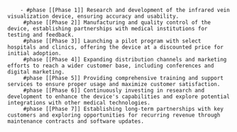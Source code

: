         - #phase [[Phase 1]] Research and development of the infrared vein visualization device, ensuring accuracy and usability.
         #phase [[Phase 2]] Manufacturing and quality control of the device, establishing partnerships with medical institutions for testing and feedback.
         #phase [[Phase 3]] Launching a pilot program with select hospitals and clinics, offering the device at a discounted price for initial adoption.
         #phase [[Phase 4]] Expanding distribution channels and marketing efforts to reach a wider customer base, including conferences and digital marketing.
         #phase [[Phase 5]] Providing comprehensive training and support services to ensure proper usage and maximize customer satisfaction.
         #phase [[Phase 6]] Continuously investing in research and development to enhance the device's capabilities and explore potential integrations with other medical technologies.
         #phase [[Phase 7]] Establishing long-term partnerships with key customers and exploring opportunities for recurring revenue through maintenance contracts and software updates.



